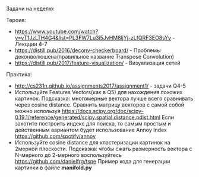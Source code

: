 Задачи на неделю:

Тероия:
* https://www.youtube.com/watch?v=vT1JzLTH4G4&list=PL3FW7Lu3i5JvHM8ljYj-zLfQRF3EO8sYv - Лекцции 4-7
* https://distill.pub/2016/deconv-checkerboard/ - Проблемы деконволюшена(правильное название Transpose Convolution)
* https://distill.pub/2017/feature-visualization/ - Визуализация сетей

Практика:
* http://cs231n.github.io/assignments2017/assignment1/ - задачи Q4-5
* Используйте Features Vectors(как в Q5) для нахождения похожих картинок. Подсказка: многомерные вектора лучше всего сравнивать через cosine distance. Сравнить матрицу векторов с самой собой можно используя https://docs.scipy.org/doc/scipy-0.19.1/reference/generated/scipy.spatial.distance.pdist.html Если захотите построить индекс для поиска, то самым простым и действенным вариантом будет использование Annoy Index https://github.com/spotify/annoy
* Используйте cosine distance для кластеризации картинок на 2мерной плоскости. Подсказка: чтобы сжать размерность вектора с N-мерного до 2-мерного воспользуйтесь https://github.com/danielfrg/tsne Пример кода для генерации картинки в файле **manifold.py**
